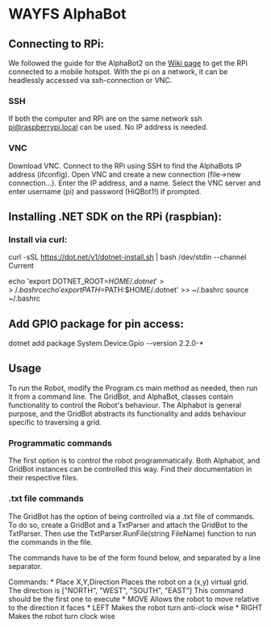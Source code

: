 # WAYFS AlphaBot

## Connecting to RPi:
We followed the guide for the AlphaBot2 on the [Wiki page](https://hiq365.atlassian.net/wiki/spaces/Labbet/pages/18055489/Robot) to get the RPi connected to a mobile hotspot. With the pi on a network, it can be headlessly accessed via ssh-connection or VNC. 

### SSH
If both the computer and RPi are on the same network ssh pi@raspberrypi.local can be used. No IP address is needed.

### VNC
Download VNC. Connect to the RPi using SSH to find the AlphaBots IP address (ifconfig). Open VNC and create a new connection (file->new connection...). Enter the IP address, and a name. Select the VNC server and enter username (pi) and password (HiQBot1!) if prompted.

## Installing .NET SDK on the RPi (raspbian):

### Install via curl:
curl -sSL https://dot.net/v1/dotnet-install.sh | bash /dev/stdin --channel Current

echo 'export DOTNET_ROOT=$HOME/.dotnet' >> ~/.bashrc
echo 'export PATH=$PATH:$HOME/.dotnet' >> ~/.bashrc
source ~/.bashrc

## Add GPIO package for pin access:

dotnet add package System.Device.Gpio --version 2.2.0-*

## Usage

To run the Robot, modify the Program.cs main method as needed, then run it from a command line. 
The GridBot, and AlphaBot, classes contain functionality to control the Robot's behaviour.
The Alphabot is general purpose, and the GridBot abstracts its functionality and adds behaviour specific to traversing a grid.

### Programmatic commands
The first option is to control the robot programmatically. Both Alphabot, and GridBot instances can be controlled this way.
Find their documentation in their respective files.

### .txt file commands
The GridBot has the option of being controlled via a .txt file of commands. 
To do so, create a GridBot and a TxtParser and attach the GridBot to the TxtParser.
Then use the TxtParser.RunFile(string FileName) function to run the commands in the file.

The commands have to be of the form found below, and separated by a line separator.

Commands:
	* Place X,Y,Direction 	Places the robot on a (x,y) virtual grid. The direction is ["NORTH", "WEST", "SOUTH", "EAST"] This command should be the first one to execute
	* MOVE					Allows the robot to move relative to the direction it faces
	* LEFT					Makes the robot turn anti-clock wise
	* RIGHT					Makes the robot turn clock wise